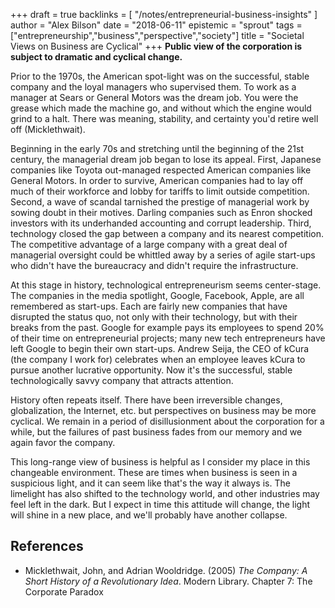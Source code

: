 +++
draft = true
backlinks = [
  "/notes/entrepreneurial-business-insights"
]
author = "Alex Bilson"
date = "2018-06-11"
epistemic = "sprout"
tags = ["entrepreneurship","business","perspective","society"]
title = "Societal Views on Business are Cyclical"
+++
**Public view of the corporation is subject to dramatic and cyclical change.**

Prior to the 1970s, the American spot-light was on the successful, stable company and the loyal managers who supervised them.  To work as a manager at Sears or General Motors was the dream job.  You were the grease which made the machine go, and without which the engine would grind to a halt.  There was meaning, stability, and certainty you'd retire well off (Micklethwait).

Beginning in the early 70s and stretching until the beginning of the 21st century, the managerial dream job began to lose its appeal.  First, Japanese companies like Toyota out-managed respected American companies like General Motors.  In order to survive, American companies had to lay off much of their workforce and lobby for tariffs to limit outside competition.  Second, a wave of scandal tarnished the prestige of managerial work by sowing doubt in their motives.  Darling companies such as Enron shocked investors with its underhanded accounting and corrupt leadership.  Third, technology closed the gap between a company and its nearest competition.  The competitive advantage of a large company with a great deal of managerial oversight could be whittled away by a series of agile start-ups who didn't have the bureaucracy and didn't require the infrastructure.

At this stage in history, technological entrepreneurism seems center-stage.  The companies in the media spotlight, Google, Facebook, Apple, are all remembered as start-ups.  Each are fairly new companies that have disrupted the status quo, not only with their technology, but with their breaks from the past.  Google for example pays its employees to spend 20% of their time on entrepreneurial projects; many new tech entrepreneurs have left Google to begin their own start-ups.  Andrew Seija, the CEO of kCura (the company I work for) celebrates when an employee leaves kCura to pursue another lucrative opportunity.  Now it's the successful, <strikeout>stable<strikeout> technologically savvy company that attracts attention.

History often repeats itself.  There have been irreversible changes, globalization, the Internet, etc. but perspectives on business may be more cyclical.  We remain in a period of disillusionment about the corporation for a while, but the failures of past business fades from our memory and we again favor the company.

This long-range view of business is helpful as I consider my place in this changeable environment.  These are times when business is seen in a suspicious light, and it can seem like that's the way it always is.  The limelight has also shifted to the technology world, and other industries may feel left in the dark.  But I expect in time this attitude will change, the light will shine in a new place, and we'll probably have another collapse.

## References

- Micklethwait, John, and Adrian Wooldridge. (2005) _The Company: A Short History of a Revolutionary Idea_. Modern Library. Chapter 7: The Corporate Paradox
